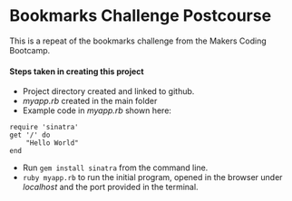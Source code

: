 # Bookmarks Challenge Postcourse

This is a repeat of the bookmarks challenge from the Makers Coding Bootcamp.

#### Steps taken in creating this project
* Project directory created and linked to github.
* *myapp.rb* created in the main folder
* Example code in *myapp.rb* shown here:
```
require 'sinatra'
get '/' do
    "Hello World"
end
```
* Run `gem install sinatra` from the command line.
* `ruby myapp.rb` to run the initial program, opened in the browser under *localhost* and the port provided in the terminal.
